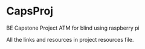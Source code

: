 # CapsProj

BE Capstone Project 
ATM for blind using raspberry pi 

All the links and resources in project resources file.
